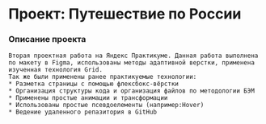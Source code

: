# Проект: Путешествие по России

### Описание проекта
    Вторая проектная работа на Яндекс Практикуме. Данная работа выполнена по макету в Figma, использованы методы адаптивной верстки, применена изученная технология Grid.
    Так же были применены ранее практикуемые технологии:
    * Разметка страницы с помощью флексбокс-вёрстки
    * Организация структуры кода и организация файлов по методологии БЭМ
    * Применены простые анимации и трансформации
    * Использованы простые псевдоелементы (например:Hover)
    * Ведение удаленного репазитория в GitHub

